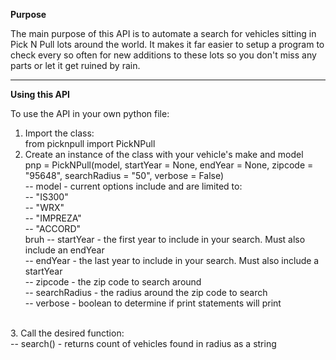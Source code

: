 <b>Purpose</b>

The main purpose of this API is to automate a search for vehicles sitting in Pick N Pull lots around the world. It makes it far easier to setup a program to check every so often for new additions to these lots so you don't miss any parts or let it get ruined by rain.

<hr>

<b>Using this API</b>

To use the API in your own python file:<br>
1. Import the class:<br>
	from picknpull import PickNPull<br>
2. Create an instance of the class with your vehicle's make and model<br>
	pnp = PickNPull(model, startYear = None, endYear = None, zipcode = "95648", searchRadius = "50", verbose = False)<br>
		-- model - current options include and are limited to: <br>
			-- "IS300"<br>
			-- "WRX"<br>
			-- "IMPREZA"<br>
			-- "ACCORD"<br>bruh
		-- startYear - the first year to include in your search. Must also include an endYear<br>
		-- endYear - the last year to include in your search. Must also include a startYear<br>
		-- zipcode - the zip code to search around<br>
		-- searchRadius - the radius around the zip code to search<br>
		-- verbose - boolean to determine if print statements will print<br>
<br>
3. Call the desired function:<br>
	-- search() - returns count of vehicles found in radius as a string<br>